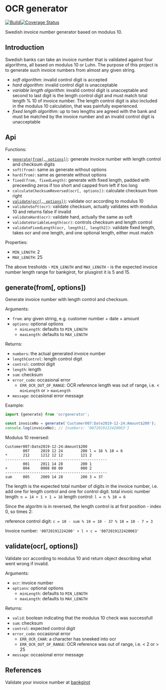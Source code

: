 OCR generator
=============

[![Build](https://github.com/zerodep/ocrgenerator/actions/workflows/build.yaml/badge.svg)](https://github.com/zerodep/ocrgenerator/actions/workflows/build.yaml)[![Coverage Status](https://coveralls.io/repos/github/zerodep/ocrgenerator/badge.svg?branch=master)](https://coveralls.io/github/zerodep/ocrgenerator?branch=master)

Swedish invoice number generator based on modulus 10.

## Introduction

Swedish banks can take an invoice number that is validated against four algorithms, all based on modulus 10 or Luhn. The purpose of this project is to generate such invoice numbers from almost any given string.

- *soft algorithm*: invalid control digit is accepted
- *hard algorithm*: invalid control digit is unacceptable
- *variable length algorithm*: invalid control digit is unacceptable and second to last digit is the length control digit and must match total length % 10 of invoice number. The length control digit is also included in the modulus 10 calculation, that was painfully experienced.
- *fixed length algorithm*: up to two lengths are agreed with the bank and must be matched by the invoice number and an invalid control digit is unacceptable

## Api

Functions:
- [`generate(from[, options])`](#generatefrom-options): generate invoice number with length control and checksum digits
- `soft(from)`: same as generate without options
- `hard(from)`: same as generate without options
- `fixed(from, fixedLength)`: generate with fixed length, padded with preceeding zeros if too short and capped from left if too long
- `calculateChecksumReversed(ocr[, options])`: calculate checksum from right
- [`validate(ocr[, options])`](#validateocr-options): validate ocr according to modulus 10
- `validateSoft(ocr)`: validate checksum, actually validates with modulus 10 and returns false if invalid
- `validateHard(ocr)`: validate hard, actually the same as soft
- `validateVariableLength(ocr)`: controls checksum and length control
- `validateFixedLength(ocr, length1[, length2])`: validate fixed length, takes ocr and one length, and one optional length, either must match

Properties:
- `MIN_LENGTH`: 2
- `MAX_LENGTH`: 25

The above tresholds - `MIN_LENGTH` and `MAX_LENGTH` - is the expected invoice number length range for bankgirot, for plusgirot it is 5 and 15.

## generate(from[, options])

Generate invoice number with length control and checksum.

Arguments:
- `from`: any given string, e.g. customer number + date + amount
- `options`: optional options
  - `minLength`: defaults to `MIN_LENGTH`
  - `maxLength`: defaults to `MAX_LENGTH`

Returns:
- `numbers`: the actual generated invoice number
- `lengthControl`: length control digit
- `control`: control digit
- `length`: length
- `sum`: checksum
- `error_code`: occasional error
  - `ERR_OCR_OUT_OF_RANGE`: OCR reference length was out of range, i.e. < `minLength` or > `maxLength`
- `message`: occasional error message

Example:
```js
import {generate} from 'ocrgenerator';

const invoiceNo = generate('Customer007:Date2019-12-24:Amount$200');
console.log(invoiceNo); // {numbers: '0072019122420063'}
```

Modulus 10 reversed:
```
Customer007:Date2019-12-24:Amount$200
        007     2019 12 24        200 l = 16 % 10 = 6
*       212     1212 12 12        121 2
----------------------------------------------
        001     2011 14 28        200 1
+       004     0008 00 00        000 2
----------------------------------------------
sum     005     2009 14 28        200 3 = 37
```

The length is the expected total number of digits in the invoice number, i.e. add one for length control and one for control digit.
total invoic number length: `n = 14 + 1 + 1 = 16`
length control: `l = n % 10 = 6`

Since the algoritm is in reversed, the length control is at first position - index 0, so times 2:

reference control digit: `c = 10 - sum % 10 = 10 - 37 % 10 = 10 - 7 = 3`

Invoice number: `'00720191224200' + l + c = '0072019122420063'`

## validate(ocr[, options])

Validate ocr according to modulus 10 and return object describing what went wrong if invalid.

Arguments:
- `ocr`: invoice number
- `options`: optional options
  - `minLength`: defaults to `MIN_LENGTH`
  - `maxLength`: defaults to `MAX_LENGTH`

Returns:
- `valid`: boolean indicating that the modulus 10 check was successfull
- `sum`: checksum
- `control`: expected control digit
- `error_code`: occasional error
  - `ERR_OCR_CHAR`: a character has sneeked into ocr
  - `ERR_OCR_OUT_OF_RANGE`: OCR reference was out of range, i.e. < 2 or > 25
- `message`: occasional error message

## References

Validate your invoice number at [bankgirot](https://www.bankgirot.se/tjanster/inbetalningar/bankgiro-inbetalningar/ocr-referenskontroll/)
